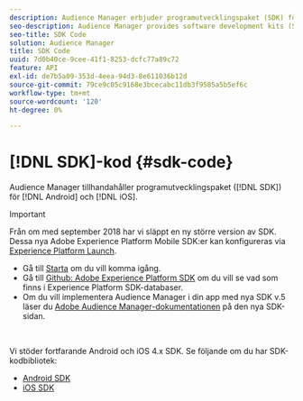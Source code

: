 ```yaml
---
description: Audience Manager erbjuder programutvecklingspaket (SDK) för Android och iOS.
seo-description: Audience Manager provides software development kits (SDKs) for Android and iOS.
seo-title: SDK Code
solution: Audience Manager
title: SDK Code
uuid: 7d0b40ce-9cee-41f1-8253-dcfc77a89c72
feature: API
exl-id: de7b5a09-353d-4eea-94d3-8e611036b12d
source-git-commit: 79ce9c05c9168e3bcecabc11db3f9585a5b5ef6c
workflow-type: tm+mt
source-wordcount: '120'
ht-degree: 0%

---
```


# [!DNL SDK]-kod {#sdk-code}

Audience Manager tillhandahåller programutvecklingspaket ([!DNL SDK]) för [!DNL Android] och [!DNL iOS].

>[!IMPORTANT]
>
>Från om med september 2018 har vi släppt en ny större version av SDK. Dessa nya Adobe Experience Platform Mobile SDK:er kan konfigureras via [Experience Platform Launch](https://www.adobe.com/experience-platform/launch.html).

* Gå till [Starta](https://launch.adobe.com/) om du vill komma igång.
* Gå till [Github: Adobe Experience Platform SDK](https://github.com/Adobe-Marketing-Cloud/acp-sdks) om du vill se vad som finns i Experience Platform SDK-databaser.
* Om du vill implementera Audience Manager i din app med nya SDK v.5 läser du [Adobe Audience Manager-dokumentationen](https://experienceleague.adobe.com/docs/experience-platform/destinations/catalog/data-management/aam-dil-extension.html?lang=sv-SE) på den nya SDK-sidan.

<br>

Vi stöder fortfarande Android och iOS 4.x SDK. Se följande om du har SDK-kodbibliotek:

* [Android SDK](https://experienceleague.adobe.com/docs/mobile-services/android/overview.html?lang=sv-SE)
* [iOS SDK](https://experienceleague.adobe.com/docs/mobile-services/ios/overview.html?lang=sv-SE)
